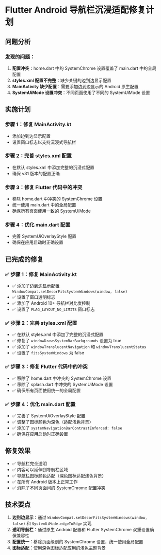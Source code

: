 # Flutter Android 导航栏沉浸适配修复计划

## 问题分析

### 发现的问题：
1. **配置冲突**：home.dart 中的 SystemChrome 设置覆盖了 main.dart 中的全局配置
2. **styles.xml 配置不完整**：缺少关键的边到边显示配置
3. **MainActivity 缺少配置**：需要添加边到边显示的 Android 原生配置
4. **SystemUiMode 设置冲突**：不同页面使用了不同的 SystemUiMode 设置

## 实施计划

### 步骤 1：修复 MainActivity.kt
- 添加边到边显示配置
- 设置窗口标志以支持沉浸式导航栏

### 步骤 2：完善 styles.xml 配置
- 在默认 styles.xml 中添加完整的沉浸式配置
- 确保 v31 版本的配置正确

### 步骤 3：修复 Flutter 代码中的冲突
- 移除 home.dart 中冲突的 SystemChrome 设置
- 统一使用 main.dart 中的全局配置
- 确保所有页面使用一致的 SystemUiMode

### 步骤 4：优化 main.dart 配置
- 完善 SystemUiOverlayStyle 配置
- 确保在应用启动时正确设置

## 已完成的修复

### ✅ 步骤 1：修复 MainActivity.kt
- ✅ 添加了边到边显示配置 `WindowCompat.setDecorFitsSystemWindows(window, false)`
- ✅ 设置了窗口透明标志
- ✅ 添加了 Android 10+ 导航栏对比度控制
- ✅ 设置了 `FLAG_LAYOUT_NO_LIMITS` 窗口标志

### ✅ 步骤 2：完善 styles.xml 配置
- ✅ 在默认 styles.xml 中添加了完整的沉浸式配置
- ✅ 修复了 `windowDrawsSystemBarBackgrounds` 设置为 true
- ✅ 添加了 `windowTranslucentNavigation` 和 `windowTranslucentStatus`
- ✅ 设置了 `fitsSystemWindows` 为 false

### ✅ 步骤 3：修复 Flutter 代码中的冲突
- ✅ 移除了 home.dart 中冲突的 SystemChrome 设置
- ✅ 移除了 splash.dart 中冲突的 SystemUiMode 设置
- ✅ 确保所有页面使用统一的全局配置

### ✅ 步骤 4：优化 main.dart 配置
- ✅ 完善了 SystemUiOverlayStyle 配置
- ✅ 调整了图标颜色为深色（适配浅色背景）
- ✅ 添加了 `systemNavigationBarContrastEnforced: false`
- ✅ 确保在应用启动时正确设置

## 修复效果
- ✅ 导航栏完全透明
- ✅ 内容可以延伸到导航栏区域
- ✅ 导航栏图标颜色适配（深色图标适配浅色背景）
- ✅ 在所有 Android 版本上正常工作
- ✅ 消除了不同页面间的 SystemChrome 配置冲突

## 技术要点
1. **边到边显示**：通过 `WindowCompat.setDecorFitsSystemWindows(window, false)` 和 `SystemUiMode.edgeToEdge` 实现
2. **透明导航栏**：通过原生 Android 配置和 Flutter SystemChrome 双重设置确保兼容性
3. **配置统一**：移除页面级别的 SystemChrome 设置，统一使用全局配置
4. **图标适配**：使用深色图标适配应用的浅色主题背景
